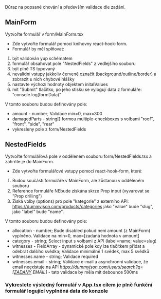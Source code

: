 Důraz na popsané chování a především validace dle zadání.

## MainForm

Vytvořte formulář v form/MainForm.tsx

- Zde vytvořte formulář pomocí knihovny react-hook-form.
- Formulář by měl splňovat:

1.  být validován yup schématem
2.  formulář obsahovat pole "NestedFields" z vedlejšího souboru
3.  být plně TS typovaný
4.  nevalidní vstupy jakkoliv červeně označit (background/outline/border) a zobrazit u nich chybové hlášky
5.  nastavte výchozí hodnoty objektem initalValues
6.  mít "Submit" tlačítko, po jeho stisku se vylogují data z formuláře: "console.log(formData)"

V tomto souboru budou definovány pole:

- amount - number; Validace min=0, max=300
- damagedParts - string[] formou multiple-checkboxes s volbami "roof", "front", "side", "rear"
- vykresleny pole z form/NestedFields

## NestedFields

Vytvořte formulářová pole v odděleném souboru form/NestedFields.tsx a zahrňte je do MainForm.

- Zde vytvořte formulářové vstupy pomocí react-hook-form, které:

1.  Budou součástí formuláře v MainForm, ale zůstanou v odděleném souboru
2.  Reference formuláře NEbude získána skrze Prop input (vyvarovat se "Prop drilling")
3.  Získá volby (options) pro pole "kategorie" z externího API: https://dummyjson.com/products/categories jako "value" bude "slug", jako "label" bude "name".

V tomto souboru budou definovány pole:

- allocation - number; Bude disabled pokud není amount (z MainForm) vyplněno. Validace na min=0, max=[zadaná hodnota v amount]
- category - string; Select input s volbami z API (label=name; value=slug)
- witnesses - FieldArray - dynamické pole kdy lze tlačítkem přidat a odebrat dalšího svědka; Validace minimálně 1 svědek, max 5 svědků
- witnesses.name - string; Validace required
- witnesses.email - string; Validace e-mail a asynchronní validace, že email neexistuje na API _https://dummyjson.com/users/search?q=[ZADANÝ EMAIL]_ - tato validace by měla mít debounce 500ms

### Vykreslete výsledný formulář v App.tsx cílem je plně funkční formulář logující vyplněná data do konzole
